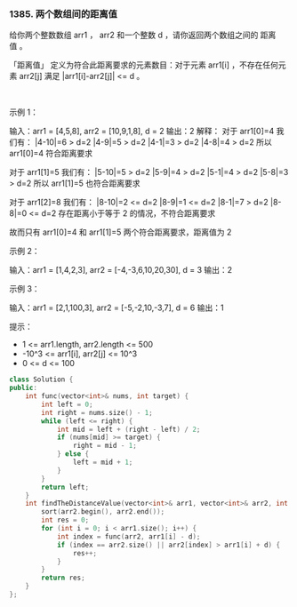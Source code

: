 ### 1385. 两个数组间的距离值



给你两个整数数组 arr1 ， arr2 和一个整数 d ，请你返回两个数组之间的 距离值 。

「距离值」 定义为符合此距离要求的元素数目：对于元素 arr1[i] ，不存在任何元素 arr2[j] 满足 |arr1[i]-arr2[j]| <= d 。

 

示例 1：

输入：arr1 = [4,5,8], arr2 = [10,9,1,8], d = 2
输出：2
解释：
对于 arr1[0]=4 我们有：
|4-10|=6 > d=2 
|4-9|=5 > d=2 
|4-1|=3 > d=2 
|4-8|=4 > d=2 
所以 arr1[0]=4 符合距离要求

对于 arr1[1]=5 我们有：
|5-10|=5 > d=2 
|5-9|=4 > d=2 
|5-1|=4 > d=2 
|5-8|=3 > d=2
所以 arr1[1]=5 也符合距离要求

对于 arr1[2]=8 我们有：
|8-10|=2 <= d=2
|8-9|=1 <= d=2
|8-1|=7 > d=2
|8-8|=0 <= d=2
存在距离小于等于 2 的情况，不符合距离要求 

故而只有 arr1[0]=4 和 arr1[1]=5 两个符合距离要求，距离值为 2

示例 2：

输入：arr1 = [1,4,2,3], arr2 = [-4,-3,6,10,20,30], d = 3
输出：2


示例 3：

输入：arr1 = [2,1,100,3], arr2 = [-5,-2,10,-3,7], d = 6
输出：1




提示：

 * 1 <= arr1.length, arr2.length <= 500
 * -10^3 <= arr1[i], arr2[j] <= 10^3
 * 0 <= d <= 100

```c++
class Solution {
public:
    int func(vector<int>& nums, int target) {
        int left = 0;
        int right = nums.size() - 1;
        while (left <= right) {
            int mid = left + (right - left) / 2;
            if (nums[mid] >= target) {
                right = mid - 1;
            } else {
                left = mid + 1;
            }
        }
        return left;
    }
    int findTheDistanceValue(vector<int>& arr1, vector<int>& arr2, int d) {
        sort(arr2.begin(), arr2.end());
        int res = 0;
        for (int i = 0; i < arr1.size(); i++) {
            int index = func(arr2, arr1[i] - d);
            if (index == arr2.size() || arr2[index] > arr1[i] + d) {
                res++;
            }
        }
        return res;
    }
};
```

